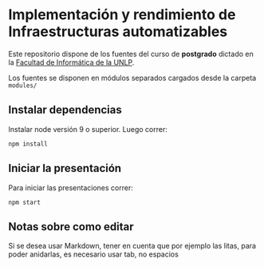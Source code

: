 # Implementación y rendimiento de Infraestructuras automatizables

Este repositorio dispone de los fuentes del curso de **postgrado** dictado en la
[Facultad de Informática de la UNLP](https://www.info.unlp.edu.ar/).

Los fuentes se disponen en módulos separados cargados desde la carpeta
`modules/`


## Instalar dependencias

Instalar node versión 9 o superior. Luego correr:

```
npm install
```

## Iniciar la presentación

Para iniciar las presentaciones correr:

```
npm start
```

## Notas sobre como editar

Si se desea usar Markdown, tener en cuenta que por ejemplo las litas, para poder
anidarlas, es necesario usar tab, no espacios
